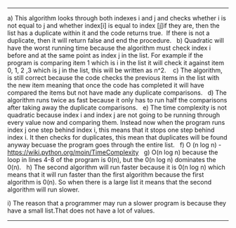 ***

a) This algorithm looks through both indexes i and j and checks whether i is not equal to j and whether index[i] is equal to index [j]if they are, then the list has a duplicate within it and the code returns
true.  If there is not a duplicate, then it will return false and end the procedure.
 
b) Quadratic will have the worst running time because the algorithm must check index i before and at the same point as index j in the list. For example if the program is comparing item 1 which is i in the list it will check it against item 0, 1, 2 ,3 which is j in the list, this will be written as n^2.
  
c) The algorithm, is still correct because the code checks the previous items in the list with the new item meaning that once the code has completed it will have compared the items but not have made any duplicate comparisons.
 
d) The algorithm runs twice as fast because it only has to run half the comparisons after taking away the duplicate comparisons.
 
e) The time complexity is not quadratic because index i and index j are not going to be running through every value now and comparing them. Instead now when the program runs index j one step behind index i, this means that it stops one step behind index i. It then checks for duplicates, this mean that duplicates will be found anyway becuase the program goes through the entire list.
 
f) O (n log n) - https://wiki.python.org/moin/TimeComplexity
 
g) O(n log n) because the loop in  lines 4-8 of the program is 0(n), but the 0(n log n) dominates the 0(n).
 
h) The second algorithm will run faster because it is 0(n log n) which means that it will run faster than the first algorithm because the first algorithm is 0(n). So when there is a large list it means that the second algorithm will run slower.

i) The reason that a programmer may run a slower program is because they have a small list.That does not have a lot of values. 

***









































 


